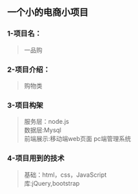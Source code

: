 ## 一个小的电商小项目  

### 1-项目名：  
>一品购  

### 2-项目介绍：  
>购物类  

### 3-项目构架  
>服务层：node.js  
数据层:Mysql  
前端展示:移动端web页面 pc端管理系统   

### 4-项目用到的技术  
>基础：html，css，JavaScript  
库:jQuery,bootstrap  


